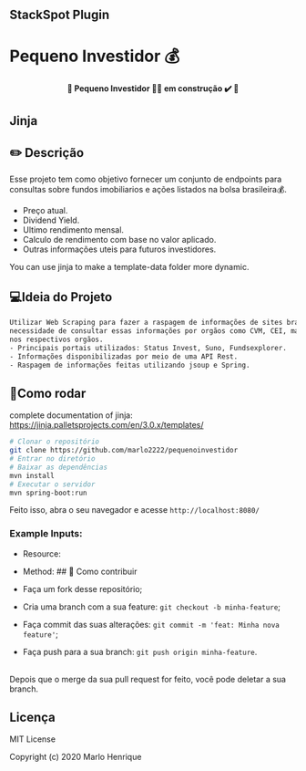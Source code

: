 ## StackSpot Plugin
# Pequeno Investidor :moneybag:
<h4 align="center"> 
	🚧  Pequeno Investidor 👨‍🏫 em construção ✔️ 🚧
</h4>

## Jinja
## :pencil2: Descrição 
Esse projeto tem como objetivo fornecer um conjunto de endpoints para consultas sobre fundos imobiliarios e ações listados na bolsa brasileira:moneybag:.
* Preço atual.
* Dividend Yield.
* Ultimo rendimento mensal.
* Calculo de rendimento com base no valor aplicado.
* Outras informações uteis para futuros investidores.

You can use jinja to make a template-data folder more dynamic.
## 💻Ideia do Projeto
```bash
Utilizar Web Scraping para fazer a raspagem de informações de sites brasileiros e fornecer essas informações via API, sem 
necessidade de consultar essas informações por orgãos como CVM, CEI, mas obtendo essas informações de portais com registros 
nos respectivos orgãos.
- Principais portais utilizados: Status Invest, Suno, Fundsexplorer.
- Informações disponibilizadas por meio de uma API Rest.
- Raspagem de informações feitas utilizando jsoup e Spring.
```
 ## 👷Como rodar

complete documentation of jinja: https://jinja.palletsprojects.com/en/3.0.x/templates/
```bash
# Clonar o repositório
git clone https://github.com/marlo2222/pequenoinvestidor
# Entrar no diretório
# Baixar as dependências
mvn install
# Executar o servidor
mvn spring-boot:run
```
Feito isso, abra o seu navegador e acesse `http://localhost:8080/`

### Example Inputs:
- Resource: 
- Method: ## 🤔 Como contribuir <br/>

- Faça um fork desse repositório; <br/>
- Cria uma branch com a sua feature: `git checkout -b minha-feature`;<br/>
- Faça commit das suas alterações: `git commit -m 'feat: Minha nova feature'`; <br/>
- Faça push para a sua branch: `git push origin minha-feature`.<br/>
<br/>
Depois que o merge da sua pull request for feito, você pode deletar a sua branch. <br/>

## Licença 

MIT License

Copyright (c) 2020 Marlo Henrique


